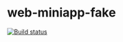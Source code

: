 # web-miniapp-fake 

[![Build status](https://dev.azure.com/tiagoociandt/MiniApps/_apis/build/status/web-miniapps-fake%20-%20CI)](https://dev.azure.com/tiagoociandt/MiniApps/_build/latest?definitionId=8)
